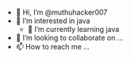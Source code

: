 - 👋 Hi, I’m @muthuhacker007
- 👀 I’m interested in java
  - 🌱 I’m currently learning java
- 💞️ I’m looking to collaborate on ...
- 📫 How to reach me ...

<!---
muthuhacker007/muthuhacker007 is a ✨ special ✨ repository because its `README.md` (this file) appears on your GitHub profile.
You can click the Preview link to take a look at your changes.
--->
